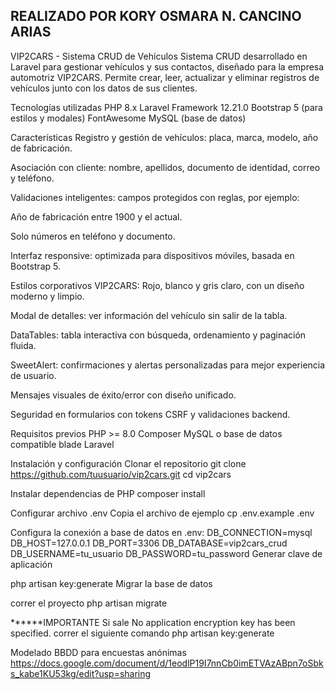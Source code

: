 REALIZADO POR KORY OSMARA N. CANCINO ARIAS
--------------------------------------
VIP2CARS - Sistema CRUD de Vehículos
Sistema CRUD desarrollado en Laravel para gestionar vehículos y sus contactos, diseñado para la empresa automotriz VIP2CARS. Permite crear, leer, actualizar y eliminar registros de vehículos junto con los datos de sus clientes.

Tecnologías utilizadas
PHP 8.x
Laravel Framework 12.21.0
Bootstrap 5 (para estilos y modales)
FontAwesome
MySQL (base de datos)

Características
Registro y gestión de vehículos: placa, marca, modelo, año de fabricación.

Asociación con cliente: nombre, apellidos, documento de identidad, correo y teléfono.

Validaciones inteligentes: campos protegidos con reglas, por ejemplo:

Año de fabricación entre 1900 y el actual.

Solo números en teléfono y documento.

Interfaz responsive: optimizada para dispositivos móviles, basada en Bootstrap 5.

Estilos corporativos VIP2CARS: Rojo, blanco y gris claro, con un diseño moderno y limpio.

Modal de detalles: ver información del vehículo sin salir de la tabla.

DataTables: tabla interactiva con búsqueda, ordenamiento y paginación fluida.

SweetAlert: confirmaciones y alertas personalizadas para mejor experiencia de usuario.

Mensajes visuales de éxito/error con diseño unificado.

Seguridad en formularios con tokens CSRF y validaciones backend.

Requisitos previos
PHP >= 8.0
Composer
MySQL o base de datos compatible
blade Laravel


Instalación y configuración
Clonar el repositorio
git clone https://github.com/tuusuario/vip2cars.git
cd vip2cars

Instalar dependencias de PHP
composer install

Configurar archivo .env
Copia el archivo de ejemplo
cp .env.example .env

Configura la conexión a base de datos en .env:
DB_CONNECTION=mysql
DB_HOST=127.0.0.1
DB_PORT=3306
DB_DATABASE=vip2cars_crud
DB_USERNAME=tu_usuario
DB_PASSWORD=tu_password
Generar clave de aplicación

php artisan key:generate
Migrar la base de datos

correr el proyecto
php artisan migrate


******IMPORTANTE
Si sale No application encryption key has been specified.
correr el siguiente comando php artisan key:generate

Modelado BBDD para encuestas anónimas
https://docs.google.com/document/d/1eodlP19I7nnCb0imETVAzABpn7oSbks_kabe1KU53kg/edit?usp=sharing